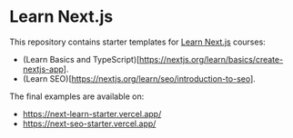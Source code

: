 # Learn Next.js

This repository contains starter templates for [Learn Next.js](https://nextjs.org/learn) courses:

- (Learn Basics and TypeScript)[https://nextjs.org/learn/basics/create-nextjs-app].
- (Learn SEO)[https://nextjs.org/learn/seo/introduction-to-seo].

The final examples are available on:

- https://next-learn-starter.vercel.app/
- https://next-seo-starter.vercel.app/
